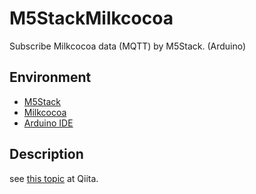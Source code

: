 # M5StackMilkcocoa

Subscribe Milkcocoa data (MQTT) by M5Stack.
(Arduino)

## Environment

* [M5Stack](http://www.m5stack.com/)
* [Milkcocoa](https://mlkcca.com/)
* [Arduino IDE](https://www.arduino.cc/)

## Description

see [this topic](https://qiita.com/sumihiro3/items/387c6786102c51370ce0) at Qiita.
